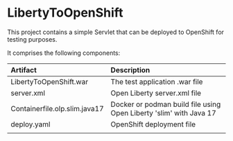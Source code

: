 # LibertyToOpenShift
This project contains a simple Servlet that can be deployed to OpenShift for testing purposes.

It comprises the following components:

| Artifact | Description |
| :--- | :--- |
| LibertyToOpenShift.war | The test application .war file  |
| server.xml | Open Liberty server.xml file |
| Containerfile.olp.slim.java17 | Docker or podman build file using Open Liberty 'slim' with Java 17 |
| deploy.yaml | OpenShift deployment file |
| |  |
